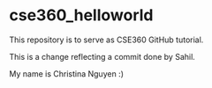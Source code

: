 # cse360_helloworld
This repository is to serve as CSE360 GitHub tutorial.

This is a change reflecting a commit done by Sahil.

My name is Christina Nguyen :)
